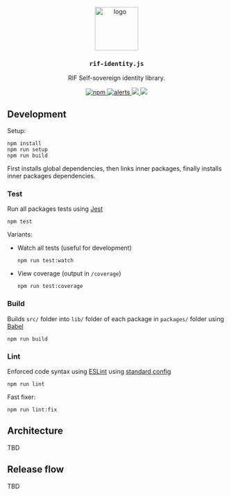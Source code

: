 <p align="middle">
    <img src="https://www.rifos.org/assets/img/logo.svg" alt="logo" height="100" >
</p>
<h3 align="middle"><code>rif-identity.js</code></h3>
<p align="middle">
    RIF Self-sovereign identity library.
</p>
<p align="middle">
    <a href="https://circleci.com/gh/rsksmart/rif-identity.js">
        <img src="https://img.shields.io/circleci/build/github/rsksmart/rif-identity.js?label=CircleCI" alt="npm" />
    </a>
    <a href="https://lgtm.com/projects/g/rsksmart/rif-identity.js/alerts/">
      <img src="https://img.shields.io/lgtm/alerts/github/rsksmart/rif-identity.js" alt="alerts">
    </a>
    <a href="https://lgtm.com/projects/g/rsksmart/rif-identity.js/context:javascript">
      <img src="https://img.shields.io/lgtm/grade/javascript/github/rsksmart/rif-identity.js">
    </a>
    <a href="https://codecov.io/gh/rsksmart/rif-identity.js">
      <img src="https://codecov.io/gh/rsksmart/rif-identity.js/branch/develop/graph/badge.svg?token=72T5TQ34HT"/>
    </a>
</p>

## Development

Setup:

```
npm install
npm run setup
npm run build
```

First installs global dependencies, then links inner packages, finally installs inner packages dependencies.

### Test

Run all packages tests using [Jest](https://jestjs.io/)

```
npm test
```

Variants:

- Watch all tests (useful for development)

  ```
  npm run test:watch
  ```

- View coverage (output in `/coverage`)

  ```
  npm run test:coverage
  ```

### Build

Builds `src/` folder into `lib/` folder of each package in `packages/` folder using [Babel](https://babeljs.io/)

```
npm run build
```

### Lint

Enforced code syntax using [ESLint](eslint.org) using [standard config](https://github.com/standard/eslint-config-standard)

```
npm run lint
```

Fast fixer:

```
npm run lint:fix
```

## Architecture

TBD

## Release flow

TBD


